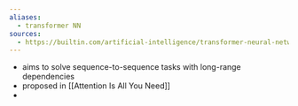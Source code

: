 ```yaml
---
aliases:
  - transformer NN
sources:
  - https://builtin.com/artificial-intelligence/transformer-neural-network
---
```

- aims to solve sequence-to-sequence tasks with long-range dependencies
- proposed in [[Attention Is All You Need]]
- 